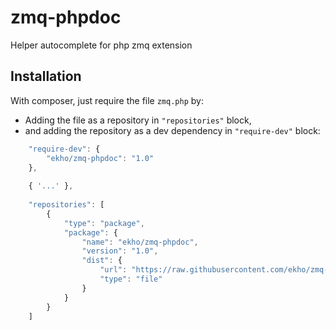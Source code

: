 zmq-phpdoc
==========

Helper autocomplete for php zmq extension

## Installation

With composer, just require the file `zmq.php` by:

- Adding the file as a repository in `"repositories"` block,
- and adding the repository as a dev dependency in `"require-dev"` block:

``` js
    "require-dev": {
        "ekho/zmq-phpdoc": "1.0"
    },
    
    { '...' },
    
    "repositories": [
        {
            "type": "package",
            "package": {
                "name": "ekho/zmq-phpdoc",
                "version": "1.0",
                "dist": {
                    "url": "https://raw.githubusercontent.com/ekho/zmq-phpdoc/master/zmq.php",
                    "type": "file"
                }
            }
        }
    ]
```
